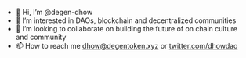 - 👋 Hi, I’m @degen-dhow
- 👀 I’m interested in DAOs, blockchain and decentralized communities
- 💞️ I’m looking to collaborate on building the future of on chain culture and community
- 📫 How to reach me dhow@degentoken.xyz or [twitter.com/dhowdao](@dhowdao)

<!---
degen-dhow/degen-dhow is a ✨ special ✨ repository because its `README.md` (this file) appears on your GitHub profile.
You can click the Preview link to take a look at your changes.
--->
